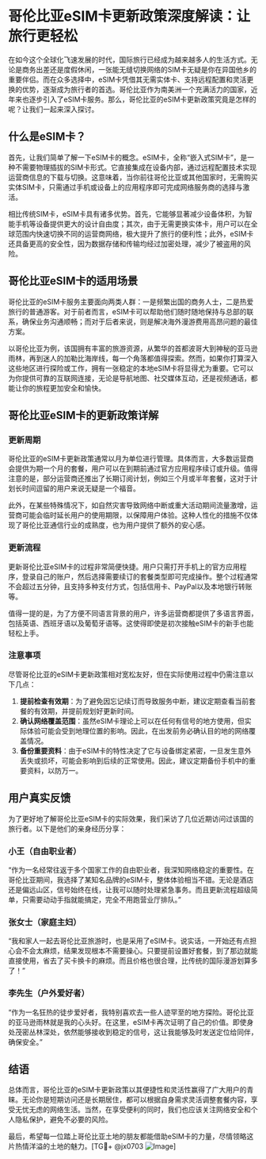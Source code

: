 # 哥伦比亚eSIM卡更新政策深度解读：让旅行更轻松

在如今这个全球化飞速发展的时代，国际旅行已经成为越来越多人的生活方式。无论是商务出差还是度假休闲，一张能无缝切换网络的SIM卡无疑是你在异国他乡的重要伴侣。而在众多选择中，eSIM卡凭借其无需实体卡、支持远程配置和灵活更换的优势，逐渐成为旅行者的首选。哥伦比亚作为南美洲一个充满活力的国家，近年来也逐步引入了eSIM卡服务。那么，哥伦比亚的eSIM卡更新政策究竟是怎样的呢？让我们一起来深入探讨。

## 什么是eSIM卡？

首先，让我们简单了解一下eSIM卡的概念。eSIM卡，全称“嵌入式SIM卡”，是一种不需要物理插拔的SIM卡形式。它直接集成在设备内部，通过远程配置技术实现运营商信息的下载与切换。这意味着，当你前往哥伦比亚或其他国家时，无需购买实体SIM卡，只需通过手机或设备上的应用程序即可完成网络服务商的选择与激活。

相比传统SIM卡，eSIM卡具有诸多优势。首先，它能够显著减少设备体积，为智能手机等设备提供更大的设计自由度；其次，由于无需更换实体卡，用户可以在全球范围内快速切换不同的运营商网络，极大提升了旅行的便利性；此外，eSIM卡还具备更高的安全性，因为数据存储和传输均经过加密处理，减少了被盗用的风险。

## 哥伦比亚eSIM卡的适用场景

哥伦比亚的eSIM卡服务主要面向两类人群：一是频繁出国的商务人士，二是热爱旅行的普通游客。对于前者而言，eSIM卡可以帮助他们随时随地保持与总部的联系，确保业务沟通顺畅；而对于后者来说，则是解决海外漫游费用高昂问题的最佳方案。

以哥伦比亚为例，该国拥有丰富的旅游资源，从繁华的首都波哥大到神秘的亚马逊雨林，再到迷人的加勒比海岸线，每一个角落都值得探索。然而，如果你打算深入这些地区进行探险或工作，拥有一张稳定的本地eSIM卡将显得尤为重要。它可以为你提供可靠的互联网连接，无论是导航地图、社交媒体互动，还是视频通话，都能让你的旅程更加安全和愉快。

## 哥伦比亚eSIM卡的更新政策详解

### 更新周期

哥伦比亚的eSIM卡更新政策通常以月为单位进行管理。具体而言，大多数运营商会提供为期一个月的套餐，用户可以在到期前通过官方应用程序续订或升级。值得注意的是，部分运营商还推出了长期订阅计划，例如三个月或半年套餐，这对于计划长时间逗留的用户来说无疑是一个福音。

此外，在某些特殊情况下，如自然灾害导致网络中断或重大活动期间流量激增，运营商可能会临时延长用户的使用期限，以保障用户体验。这种人性化的措施不仅体现了哥伦比亚通信行业的成熟度，也为用户提供了额外的安心感。

### 更新流程

更新哥伦比亚eSIM卡的过程非常简便快捷。用户只需打开手机上的官方应用程序，登录自己的账户，然后选择需要续订的套餐类型即可完成操作。整个过程通常不会超过五分钟，且支持多种支付方式，包括信用卡、PayPal以及本地银行转账等。

值得一提的是，为了方便不同语言背景的用户，许多运营商都提供了多语言界面，包括英语、西班牙语以及葡萄牙语等。这使得即使是初次接触eSIM卡的新手也能轻松上手。

### 注意事项

尽管哥伦比亚的eSIM卡更新政策相对宽松友好，但在实际使用过程中仍需注意以下几点：

1. **提前检查有效期**：为了避免因忘记续订而导致服务中断，建议定期查看当前套餐的有效期，并提前规划好更新时间。
2. **确认网络覆盖范围**：虽然eSIM卡理论上可以在任何有信号的地方使用，但实际体验可能会受到地理位置的影响。因此，在出发前务必确认目的地的网络覆盖情况。
3. **备份重要资料**：由于eSIM卡的特性决定了它与设备绑定紧密，一旦发生意外丢失或损坏，可能会影响到后续的正常使用。因此，建议定期备份手机中的重要资料，以防万一。

## 用户真实反馈

为了更好地了解哥伦比亚eSIM卡的实际效果，我们采访了几位近期访问过该国的旅行者。以下是他们的亲身经历分享：

### 小王（自由职业者）

“作为一名经常往返于多个国家工作的自由职业者，我深知网络稳定的重要性。在哥伦比亚期间，我选择了某知名品牌的eSIM卡，整体体验相当不错。无论是酒店还是偏远山区，信号始终在线，让我可以随时处理紧急事务。而且更新流程超级简单，只需要动动手指就能搞定，完全不用跑营业厅排队。”

### 张女士（家庭主妇）

“我和家人一起去哥伦比亚旅游时，也是采用了eSIM卡。说实话，一开始还有点担心会不会太麻烦，结果发现根本不需要操心。只要提前设置好套餐，到了那边就能直接使用，省去了买卡换卡的麻烦。而且价格也很合理，比传统的国际漫游划算多了！”

### 李先生（户外爱好者）

“作为一名狂热的徒步爱好者，我特别喜欢去一些人迹罕至的地方探险。哥伦比亚的亚马逊雨林就是我的心头好。在这里，eSIM卡再次证明了自己的价值。即使身处茂密丛林深处，依然能够接收到稳定的信号，这让我能够及时发送定位给同伴，确保安全。”

## 结语

总体而言，哥伦比亚的eSIM卡更新政策以其便捷性和灵活性赢得了广大用户的青睐。无论你是短期访问还是长期居住，都可以根据自身需求灵活调整套餐内容，享受无忧无虑的网络生活。当然，在享受便利的同时，我们也应该关注网络安全和个人隐私保护，避免不必要的风险。

最后，希望每一位踏上哥伦比亚土地的朋友都能借助eSIM卡的力量，尽情领略这片热情洋溢的土地的魅力。[TG💪+ @jx0703 ![Image](https://github.com/user-attachments/assets/dbca1d08-cadb-493c-b0ec-ad6f7a83f270)]